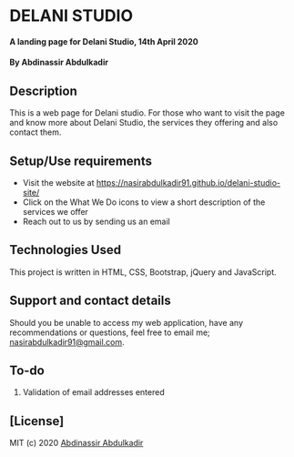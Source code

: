 # DELANI STUDIO
#### A landing page for Delani Studio, 14th April 2020
#### By **Abdinassir Abdulkadir**
## Description
This is a web page for Delani studio. For those who want to visit the page and know more about Delani Studio, the services they offering and also contact them.


## Setup/Use requirements
- Visit the website at https://nasirabdulkadir91.github.io/delani-studio-site/
- Click on the What We Do icons to view a short description of the services we offer
- Reach out to us by sending us an email

## Technologies Used
This project is written in HTML, CSS, Bootstrap, jQuery and JavaScript.

## Support and contact details
Should you be unable to access my web application, have any recommendations or questions, feel free to email me; nasirabdulkadir91@gmail.com.

## To-do
1. Validation of email addresses entered

## [License]
MIT (c) 2020 [Abdinassir Abdulkadir](https://github.com/nasirabdulkadir91)